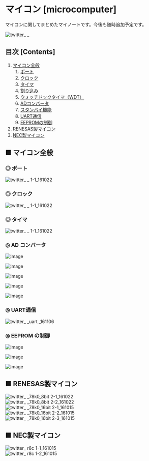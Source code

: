 # マイコン [microcomputer]

マイコンに関してまとめたマイノートです。今後も随時追加予定です。

![twitter_ _](https://user-images.githubusercontent.com/25688193/29314524-4b65016c-81f9-11e7-8b6a-b7409839db79.png)

## 目次 [Contents]

1. [マイコン全般](#マイコン全般)
    1. [ポート](#ポート)
    1. [クロック](#クロック)
    1. [タイマ](#タイマ)
    1. [割り込み](#割り込み)
    1. [ウォッチドックタイマ（WDT）](#ウォッチドックタイマ（WDT）)
    1. [ADコンバータ](#ADコンバータ)
    1. [スタンバイ機能](#スタンバイ機能)
    1. [UART通信](#UART通信)
    1. [EEPROMの制御](#EEPROMの制御)
1. [RENESAS製マイコン](#RENESAS製マイコン)
1. [NEC製マイコン](#NEC製マイコン)
<!--
1. [低レイヤーの組み込み設計 Memo](#低レイヤーの組み込み設計Memo)
-->

<a id="マイコン全般"></a>

## ■ マイコン全般

<a id="ポート"></a>

### ◎ ポート
![twitter_ _ 1-1_161022](https://user-images.githubusercontent.com/25688193/29314528-4f568fa2-81f9-11e7-91d7-7de8a7190ffd.png)<br>


<a id="クロック"></a>

### ◎ クロック
![twitter_ _ 1-1_161022](https://user-images.githubusercontent.com/25688193/29314536-55233872-81f9-11e7-9f9f-cfed72b9863f.png)<br>


<a id="タイマ"></a>

### ◎ タイマ
![twitter_ _ 1-1_161022](https://user-images.githubusercontent.com/25688193/29314540-5965fdb6-81f9-11e7-8f31-36048d3cafbc.png)<br>

<a id="ADコンバータ"></a>

### ◎ AD コンバータ
![image](https://user-images.githubusercontent.com/25688193/47918039-b41a3800-deee-11e8-8faf-6ad4799bea81.png)<br>

![image](https://user-images.githubusercontent.com/25688193/47918069-cac08f00-deee-11e8-8767-58fbd3d7be28.png)<br>

![image](https://user-images.githubusercontent.com/25688193/47918174-1a9f5600-deef-11e8-9443-aa8e29e7dbd1.png)<br>

![image](https://user-images.githubusercontent.com/25688193/47918213-34409d80-deef-11e8-9101-b54f9188a499.png)<br>

![image](https://user-images.githubusercontent.com/25688193/47918236-46bad700-deef-11e8-8274-dc1a54df33e2.png)<br>


<a id="UART通信"></a>

### ◎ UART通信
![twitter_ _uart _161106](https://user-images.githubusercontent.com/25688193/29314545-5cac243c-81f9-11e7-8790-e0d7be97b2d0.png)<br>


<a id="EEPROMの制御"></a>

### ◎ EEPROM の制御
![image](https://user-images.githubusercontent.com/25688193/47918268-6f42d100-deef-11e8-8a6f-fb9d8344138d.png)<br>

![image](https://user-images.githubusercontent.com/25688193/47918319-9ac5bb80-deef-11e8-8be9-a386eaecea06.png)<br>

![image](https://user-images.githubusercontent.com/25688193/47918358-b3ce6c80-deef-11e8-93fd-3f1ca57dc4b8.png)<br>


<a id="RENESAS製マイコン"></a>

## ■ RENESAS製マイコン

![twitter_ _78k0_8bit 2-1_161022](https://user-images.githubusercontent.com/25688193/29314553-631325fa-81f9-11e7-85fe-a0c4d5e01320.png)<br>
![twitter_ _78k0_8bit 2-2_161022](https://user-images.githubusercontent.com/25688193/29314554-6336d9e6-81f9-11e7-891f-a27433211217.png)<br>
![twitter_ _78k0_16bit 2-1_161015](https://user-images.githubusercontent.com/25688193/29314557-6356d854-81f9-11e7-9a41-a93fa3bcaa12.png)<br>
![twitter_ _78k0_16bit 2-2_161015](https://user-images.githubusercontent.com/25688193/29314555-63418346-81f9-11e7-835a-26226c6bada8.png)<br>
![twitter_ _78k0_16bit 2-3_161015](https://user-images.githubusercontent.com/25688193/29314556-634f2a78-81f9-11e7-8313-3c33f2fe22df.png)<br>


<a id="NEC製マイコン"></a>

## ■ NEC製マイコン

![twitter_ _r8c_ 1-1_161015](https://user-images.githubusercontent.com/25688193/29314561-6b1dbc06-81f9-11e7-9c08-b39a7a25f07b.png)<br>
![twitter_ _r8c_ 1-2_161015](https://user-images.githubusercontent.com/25688193/29314562-6b406a26-81f9-11e7-9af1-bd1a1da5eb38.png)<br>


<!--
<a id="低レイヤーの組み込み設計Memo"></a>

## ■ 低レイヤーの組み込み設計 Memo

- （アセンブラで直接叩く場合の）マスカブル割り込みの割り込み受付処理
    - 割り込み要求受付後、CPUは各種フラグレジスタ（キャリーフラグ、ゼロフラグ等）、PC（プログラムカウンタ）をスタックにPushする。割り込みハンドラ復帰後（REIT命令後）、CPUはスタックにPushしていたフラグレジスタとPCをスタックからPopする。
    - 割り込みハンドラで使用するレジスタは、割り込みハンドラの先頭でユーザーによってスタックへPushする必要がある。この場合、割り込みハンドラ復帰前（REIT命令前）、ユーザーによってスタックへPushしていたレジスタをスタックからPopする必要がある。
    - あるいは割り込みハンドラの先頭でレジスタバンクの切り替えを行い、割り込みハンドラ復帰前にレジスタバンクの再切り替えを必要がある。

<br>

- 多重割り込み
    - ある割り込み処理中に、それよりも高い割り込み優先レベル（＝同時に発生した割り込み要因の優先度）の割り込みが発生した場合、割り込み処理中であっても、高優先割り込み処理を行う必要がある。<br>
    ※割り込み処理中に、それよりも低い優先レベルの割り込みが発生した場合、今の割り込み処理が終わった後、受け付けられる。

<br>

- リセットスタート直後の割り込み禁止処理
    - リセットスタート直後の割り込み禁止処理を行なうことなしに、スタックポインタや特殊レジスタの設定、RAMの初期化などを行ってしまうと、これら設定前に割り込みが発生してしまった場合に、メモリ破壊やCPUの暴走などを招いてしまう可能性がある。
    - 従って、リセットスタート直後に、割り込み禁止命令 DI で割り込み禁止とする必要がある。

<br>

- 割り込み処理中の汎用レジスタのスタックへの退避、復帰
    - 割り込み処理の先頭で、汎用レジスタのスタックへの PUSH を行わずに汎用レジスタを操作してしまうと、割り込み処理が完了して、メイン側の処理に戻った際にも、レジスタの値が変更されたままになっおり、想定外の誤動作が発生してしまう。
    - 従って、割り込み処理の先頭で汎用レジスタをPUSH、割り込み処理の最後で汎用レジスタのスタックからのPOPを行う必要がある。（※レジスタバンクの切り替えでメモリを退避、復帰している場合には不要）

<br>

- 周期的に発生する割り込みの割り込み完了タイミング
    - 周期的に発生する割り込みの割り込み処理は、次の周期での割り込み発生までに処理が完了していないと、CPUを独占してしまい、他の処理が行われなくなってしまう。
    - 従って、（処理ルート、割り込み負荷、動作温度などによらず）次の周期の割り込み発生までに処理が完了している必要がある。

<br>

- 使用しない割り込みの割り込み禁止処理
    - 使用しない割り込みに対しては、割り込み禁止処理を行っていないと、その割り込みが発生した場合に、余計な過負荷が生じてしまう。
    - 又、使用していない割り込みに対する割り込みベクターテーブルに無処理のルーチンのアドレスを登録していないと、CPU動作が保証されない懸念が生じてしまう。

<br>

- クロック信号の発信安定化待ち時間
    - 一般的に、RESET直後、プログラムはマイコン内蔵の低速オンチップオシレータで動作しているが、CPUクロックを即座に外部発振子に切り替えると、外部発振回路の発振が安定しておらず、プログラムが停止する可能性があるので、外部発振回路の発振が安定するのを待って、CPUクロックを外部発振子に切り替える必要がある。<br>
    ※ 一般的に外部発振回路の発振安定化時間は数msec～10msec程度

<br>

- クロック信号の発信安定化待ち時間
    - 一般的に、RESET直後、プログラムはマイコン内蔵の低速オンチップオシレータで動作しているが、CPUクロックを即座に外部発振子に切り替えると、外部発振回路の発振が安定しておらず、プログラムが停止する可能性があるので、外部発振回路の発振が安定するのを待って、CPUクロックを外部発振子に切り替える必要がある。<br>
    ※ 一般的に外部発振回路の発振安定化時間は数msec～10msec程度

<br>

- CPUポートの入力信号安定化待ち時間
    - 一般的に、入力信号（SW入力、センサ入力等）の供給電源投入直後は入力信号が不安定であり、安定するのには時間がかかる。入力信号を制御に使用する際は、入力回路のハードウェア特性から安定化時間を割り出し、入力信号が安定するのを待って取得する必要がある。

<br>

- リセット時のCPUポート初期設定
    - RESET後のポート初期設定時、一般的にポート方向は入力ポートに設定されているが、ポート方向を出力ポートで使用する場合に、「①ポート方向を出力ポートに設定→②ポート出力の設定」の順で設定すると、①出力ポート設定～②ポート出力の設定の間、RESET後のマイコン固有のポート初期値が誤って出力されてしまう。
    - 「①ポート出力の設定→②ポート方向を出力ポートに設定」の順で設定し、RESET後のマイコン固有のポート初期値が出力されないようにする必要がある。
-->
